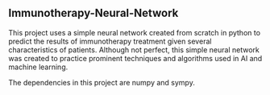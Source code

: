 Immunotherapy-Neural-Network
-----
This project uses a simple neural network created from scratch in python to predict the results of immunotherapy treatment given several characteristics of patients. Although not perfect, this simple neural network was created to practice prominent techniques and algorithms used in AI and machine learning.  

The dependencies in this project are numpy and sympy.  
